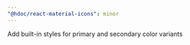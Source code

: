 ```yaml
---
"@hdoc/react-material-icons": minor
---
```


Add built-in styles for primary and secondary color variants
